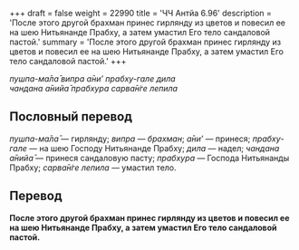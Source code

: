 +++
draft = false
weight = 22990
title = 'ЧЧ Антйа 6.96'
description = 'После этого другой брахман принес гирлянду из цветов и повесил ее на шею Нитьянанде Прабху, а затем умастил Его тело сандаловой пастой.'
summary = 'После этого другой брахман принес гирлянду из цветов и повесил ее на шею Нитьянанде Прабху, а затем умастил Его тело сандаловой пастой.'
+++

_пушпа-ма̄ла̄ випра а̄ни’ прабху-гале дила  
чандана а̄нийа̄ прабхура сарва̄н̇ге лепила_

## Пословный перевод

_пушпа_\-_ма̄ла̄_ — гирлянду; _випра_ — _брахман_; _а̄ни’_ — принеся; _прабху_\-_гале_ — на шею Господу Нитьянанде Прабху; _дила_ — надел; _чандана_ _а̄нийа̄_ — принеся сандаловую пасту; _прабхура_ — Господа Нитьянанды Прабху; _сарва̄н̇ге_ _лепила_ — умастил тело.

## Перевод

**После этого другой брахман принес гирлянду из цветов и повесил ее на шею Нитьянанде Прабху, а затем умастил Его тело сандаловой пастой.**
